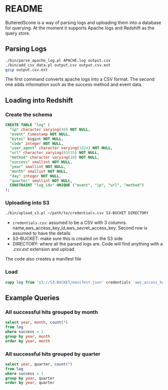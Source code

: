 README
======

ButteredScone is a way of parsing logs and uploading them into a database for querying. At the moment it supports Apache logs and Redshift as the query store.

## Parsing Logs

```bash
./bin/parse_apache_log.pl APACHE.log output.csv
./bin/add_csv_data.pl output.csv output.csv.ext
gzip output.csv.ext
```

The first command converts apache logs into a CSV format. The second one adds information such as the success method and event data.

## Loading into Redshift

### Create the schema

```sql
CREATE TABLE "log" (
  "ip" character varying(40) NOT NULL,
  "event" timestamp NOT NULL,
  "bytes" bigint NOT NULL,
  "code" integer NOT NULL,
  "user_agent" character varying(1024) NOT NULL,
  "url" character varying(65535) NOT NULL,
  "method" character varying(10) NOT NULL,
  "success" smallint NOT NULL,
  "year" smallint NOT NULL,
  "month" smallint NOT NULL,
  "day" integer NOT NULL,
  "quarter" smallint NOT NULL,
  CONSTRAINT "log_idx" UNIQUE ("event", "ip", "url", "method")
);
```

### Uploading into S3

```bash
./bin/upload_s3.pl ~/path/to/credentials.csv S3-BUCKET DIRECTORY
```

- `credentials.csv`: assumed to be a CSV with 3 columns. name,aws_access_key_id,aws_secret_access_key. Second row is assumed to have the details
- S3-BUCKET: make sure this is created on the S3 side
- DIRECTORY: where all the parsed logs are. Code will find anything with a *.csv.ext* extension and upload

The code also creates a manifest file

### Load 

```sql
copy log from 's3://S3-BUCKET/manifest.json' credentials 'aws_access_key_id=XXXXXXXXXXX;aws_secret_access_key=XXXXXXXXXX' delimiter ',' timeformat 'YYYY-MM-DDTHH:MI:SS' removequotes emptyasnull blanksasnull gzip manifest maxerror as 250;
```

## Example Queries

### All successful hits grouped by month

```sql
select year, month, count(*) 
from log 
where success = 1 
group by year, month 
order by year, month
```

### All successful hits grouped by quarter

```sql
select year, quarter, count(*) 
from log 
where success = 1 
group by year, quarter 
order by year, quarter
```
